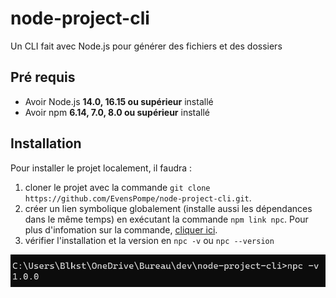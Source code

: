 # node-project-cli

Un CLI fait avec Node.js pour générer des fichiers et des dossiers

## Pré requis

- Avoir Node.js **14.0, 16.15 ou supérieur** installé
- Avoir npm **6.14, 7.0, 8.0 ou supérieur** installé

## Installation

Pour installer le projet localement, il faudra :

1) cloner le projet avec la commande `git clone https://github.com/EvensPompe/node-project-cli.git`.
2) créer un lien symbolique globalement (installe aussi les dépendances dans le même temps) en exécutant la commande `npm link npc`. Pour plus d'infomation sur la commande, <a href="https://docs.npmjs.com/cli/v8/commands/npm-link" target="_blank" >cliquer ici</a>.
3) vérifier l'installation et la version en `npc -v` ou `npc --version`

<img src="assets/images/npc-version.png" alt="résultat commande npc --version"/>
